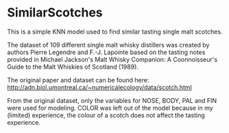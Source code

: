 # SimilarScotches

This is a simple KNN model used to find similar tasting single malt scotches. 

The dataset of 109 different single malt whisky distillers was created by authors Pierre Legendre and F.-J. Lapointe based on the tasting notes provided in Michael Jackson's Malt Whisky Companion: A Coonnoisseur's Guide to the Malt Whiskies of Scotland (1989). 

The original paper and dataset can be found here:
http://adn.biol.umontreal.ca/~numericalecology/data/scotch.html

From the original dataset, only the variables for NOSE, BODY, PAL and FIN were used for modeling. 
COLOR was left out of the model because in my (limited) experience, the colour of a scotch does not affect the tasting experience. 
